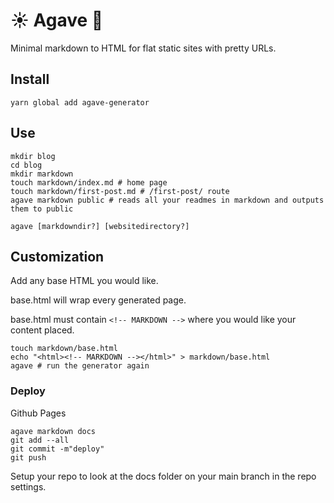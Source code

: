 # ☀️ Agave 🍯

Minimal markdown to HTML for flat static sites with pretty URLs.

## Install

```
yarn global add agave-generator
```

## Use

```shell
mkdir blog
cd blog
mkdir markdown
touch markdown/index.md # home page
touch markdown/first-post.md # /first-post/ route
agave markdown public # reads all your readmes in markdown and outputs them to public
```

```shell
agave [markdowndir?] [websitedirectory?]
```

## Customization

Add any base HTML you would like.

base.html will wrap every generated page.

base.html must contain `<!-- MARKDOWN -->` where you would like your content placed.

```shell
touch markdown/base.html
echo "<html><!-- MARKDOWN --></html>" > markdown/base.html
agave # run the generator again
```

### Deploy

Github Pages

```shell
agave markdown docs
git add --all
git commit -m"deploy"
git push
```

Setup your repo to look at the docs folder on your main branch in the repo settings.
